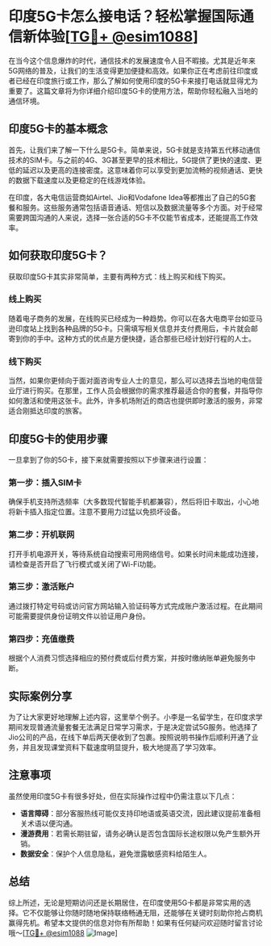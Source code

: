 # 印度5G卡怎么接电话？轻松掌握国际通信新体验[[TG💪+ @esim1088](https://t.me/s/esim1088)]

在当今这个信息爆炸的时代，通信技术的发展速度令人目不暇接。尤其是近年来5G网络的普及，让我们的生活变得更加便捷和高效。如果你正在考虑前往印度或者已经在印度旅行或工作，那么了解如何使用印度的5G卡来接打电话就显得尤为重要了。这篇文章将为你详细介绍印度5G卡的使用方法，帮助你轻松融入当地的通信环境。

## 印度5G卡的基本概念

首先，让我们来了解一下什么是5G卡。简单来说，5G卡就是支持第五代移动通信技术的SIM卡。与之前的4G、3G甚至更早的技术相比，5G提供了更快的速度、更低的延迟以及更高的连接密度。这意味着你可以享受到更加流畅的视频通话、更快的数据下载速度以及更稳定的在线游戏体验。

在印度，各大电信运营商如Airtel、Jio和Vodafone Idea等都推出了自己的5G套餐和服务。这些服务通常包括语音通话、短信以及数据流量等多个方面。对于经常需要跨国沟通的人来说，选择一张合适的5G卡不仅能节省成本，还能提高工作效率。

## 如何获取印度5G卡？

获取印度5G卡其实非常简单，主要有两种方式：线上购买和线下购买。

### 线上购买

随着电子商务的发展，在线购买已经成为一种趋势。你可以在各大电商平台如亚马逊印度站上找到各种品牌的5G卡。只需填写相关信息并支付费用后，卡片就会邮寄到你的手中。这种方式的优点是方便快捷，适合那些已经计划好行程的人士。

### 线下购买

当然，如果你更倾向于面对面咨询专业人士的意见，那么可以选择去当地的电信营业厅进行购买。在那里，工作人员会根据你的需求推荐最适合你的套餐，并指导你如何激活和使用这张卡。此外，许多机场附近的商店也提供即时激活的服务，非常适合刚抵达印度的旅客。

## 印度5G卡的使用步骤

一旦拿到了你的5G卡，接下来就需要按照以下步骤来进行设置：

### 第一步：插入SIM卡

确保手机支持所选频率（大多数现代智能手机都兼容），然后将旧卡取出，小心地将新卡插入指定位置。注意不要用力过猛以免损坏设备。

### 第二步：开机联网

打开手机电源开关，等待系统自动搜索可用网络信号。如果长时间未能成功连接，请检查是否开启了飞行模式或关闭了Wi-Fi功能。

### 第三步：激活账户

通过拨打特定号码或访问官方网站输入验证码等方式完成账户激活过程。在此期间可能需要提供身份证明文件以验证用户身份。

### 第四步：充值缴费

根据个人消费习惯选择相应的预付费或后付费方案，并按时缴纳账单避免服务中断。

## 实际案例分享

为了让大家更好地理解上述内容，这里举个例子。小李是一名留学生，在印度求学期间发现普通流量套餐无法满足日常学习需求，于是决定尝试5G服务。他选择了Jio公司的产品，在线下单后两天便收到了包裹。按照说明书操作后顺利开通了业务，并且发现课堂资料下载速度明显提升，极大地提高了学习效率。

## 注意事项

虽然使用印度5G卡有很多好处，但在实际操作过程中仍需注意以下几点：

- **语言障碍**：部分客服热线可能仅支持印地语或英语交流，因此建议提前准备相关术语以便沟通。
- **漫游费用**：若需长期驻留，请务必确认是否包含国际长途权限以免产生额外开销。
- **数据安全**：保护个人信息隐私，避免泄露敏感资料给陌生人。

## 总结

综上所述，无论是短期访问还是长期居住，在印度使用5G卡都是非常实用的选择。它不仅能够让你随时随地保持联络畅通无阻，还能够在关键时刻助你抢占商机赢得先机。希望本文提供的信息对你有所帮助！如果有任何疑问欢迎随时留言讨论哦～[[TG💪+ @esim1088](https://t.me/s/esim1088) ![Image](https://i.postimg.cc/4NQfJmqS/Snipaste-2025-05-13-00-14-12.png)]